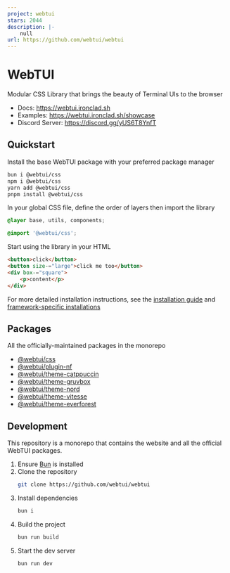 ```yaml
---
project: webtui
stars: 2044
description: |-
    null
url: https://github.com/webtui/webtui
---
```


# WebTUI

Modular CSS Library that brings the beauty of Terminal UIs to the browser

- Docs: https://webtui.ironclad.sh
- Examples: https://webtui.ironclad.sh/showcase
- Discord Server: https://discord.gg/yUS6T8YnfT

## Quickstart

Install the base WebTUI package with your preferred package manager

```bash
bun i @webtui/css
npm i @webtui/css
yarn add @webtui/css
pnpm install @webtui/css
```

In your global CSS file, define the order of layers then import the library

```css
@layer base, utils, components;

@import '@webtui/css';
```

Start using the library in your HTML

```html
<button>click</button>
<button size-="large">click me too</button>
<div box-="square">
    <p>content</p>
</div>
```

For more detailed installation instructions, see the [installation guide](https://webtui.ironclad.sh/start/installation) and [framework-specific installations](https://webtui.ironclad.sh/start/installation)

## Packages

All the officially-maintained packages in the monorepo

- [@webtui/css](https://npmjs.com/package/@webtui/css)
- [@webtui/plugin-nf](https://npmjs.com/package/@webtui/plugin-nf)
- [@webtui/theme-catppuccin](https://npmjs.com/package/@webtui/theme-catppuccin)
- [@webtui/theme-gruvbox](https://npmjs.com/package/@webtui/theme-gruvbox)
- [@webtui/theme-nord](https://npmjs.com/package/@webtui/theme-nord)
- [@webtui/theme-vitesse](https://npmjs.com/package/@webtui/theme-vitesse)
- [@webtui/theme-everforest](https://npmjs.com/package/@webtui/theme-everforest)

## Development

This repository is a monorepo that contains the website and all the official WebTUI packages.

1. Ensure [Bun](https://bun.sh/) is installed
2. Clone the repository
    ```bash
    git clone https://github.com/webtui/webtui
    ```
3. Install dependencies
    ```bash
    bun i
    ```
4. Build the project
    ```bash
    bun run build
    ```
4. Start the dev server
    ```bash
    bun run dev
    ```

